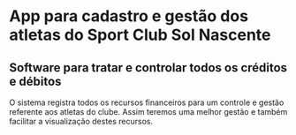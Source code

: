 # App para cadastro e gestão dos atletas do Sport Club Sol Nascente
## Software para tratar e controlar todos os créditos e débitos
O sistema registra todos os recursos financeiros para um controle e gestão referente aos atletas do clube. Assim teremos uma melhor gestão e também facilitar a visualização destes recursos.

